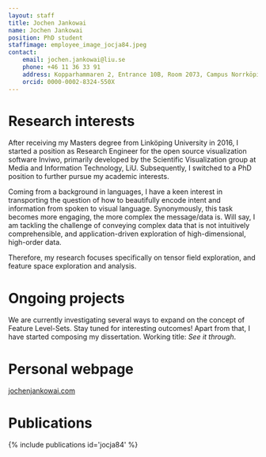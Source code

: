 ```yaml
---
layout: staff
title: Jochen Jankowai
name: Jochen Jankowai
position: PhD student
staffimage: employee_image_jocja84.jpeg
contact:
    email: jochen.jankowai@liu.se
    phone: +46 11 36 33 91
    address: Kopparhammaren 2, Entrance 10B, Room 2073, Campus Norrköping
    orcid: 0000-0002-8324-550X
---
```


# Research interests
After receiving my Masters degree from Linköping University in 2016, I started a position as Research Engineer for the open source visualization software Inviwo, primarily developed by the Scientific Visualization group at Media and Information Technology, LiU. Subsequently, I switched to a PhD position to further pursue my academic interests.

Coming from a background in languages, I have a keen interest in transporting the question of how to beautifully encode intent and information from spoken to visual language.
Synonymously, this task becomes more engaging, the more complex the message/data is. Will say, I am tackling the challenge of conveying complex data that is not intuitively comprehensible, and application-driven exploration of high-dimensional, high-order data.

Therefore, my research focuses specifically on tensor field exploration, and feature space exploration and analysis.

# Ongoing projects
We are currently investigating several ways to expand on the concept of Feature Level-Sets. Stay tuned for interesting outcomes! Apart from that, I have started composing my dissertation. Working title: *See it through*.

# Personal webpage
[jochenjankowai.com](https://weber.itn.liu.se/~jocja84/index.php)

# Publications
{% include publications id='jocja84' %}

